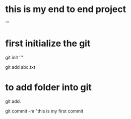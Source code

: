 # this is my end to end project

'''
# first initialize the git

git init
'''

git add abc.txt


# to add folder into git
git add.


git commit -m "this is my first commit
